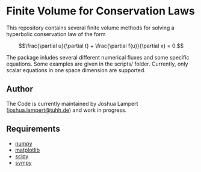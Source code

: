 # Finite Volume for Conservation Laws
This repository contains several finite volume methods for solving a hyperbolic conservation law of the form

$$\frac{\partial u}{\partial t} + \frac{\partial f(u)}{\partial x} = 0.$$

The package inludes several different numerical fluxes and some specific equations. Some examples are given in the scripts/ folder.
Currently, only scalar equations in one space dimension are supported.

## Author
The Code is currently maintained by Joshua Lampert (joshua.lampert@tuhh.de) and work in progress.

## Requirements
* [numpy](https://github.com/numpy/numpy)
* [matplotlib](https://github.com/matplotlib/matplotlib)
* [scipy](https://github.com/scipy/scipy)
* [sympy](https://github.com/sympy/sympy)
